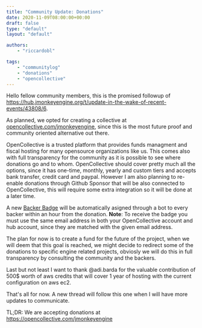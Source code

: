```yaml
---
title: "Community Update: Donations"
date: 2020-11-09T08:00:00+00:00
draft: false
type: "default"
layout: "default"

authors:
    - "riccardobl"

tags:
    - "communitylog"
    - "donations"
    - "opencollective"
---
```


Hello fellow community members, this is the promised followup of https://hub.jmonkeyengine.org/t/update-in-the-wake-of-recent-events/43808/6.

As planned, we opted for creating a collective at [opencollective.com/jmonkeyengine](https://opencollective.com/jmonkeyengine), since this is the most future proof and community oriented alternative out there. 

OpenCollective is a trusted platform that provides funds managment and fiscal hosting for many opensource organizations like us. This comes also with full transparency for the community as it is possible to see where donations go and to whom. 
OpenCollective should cover pretty much all the options, since it has one-time, monthly, yearly and custom tiers and accepts bank transfer, credit card and paypal. However I am also planning to re-enable donations through Github Sponsor that will be also connected to OpenCollective, this will require some extra integration so it will be done at a later time.

A new [Backer Badge](https://hub.jmonkeyengine.org/badges/113/backer) will be automatically asigned through a bot to every backer within an hour from the donation. 
**Note**: To receive the badge you must use the same email address in both your OpenCollective account and hub account, since they are matched with the given email address. 

The plan for now is to create a fund for the future of the project, when we will deem that this goal is reached, we might decide to redirect some of the donations to specific engine related projects, obviosly we will do this in full transparency by consulting the community and the backers.

Last but not least I want to thank @adi.barda for the valuable contribution of 500$ worth of aws credits that will cover 1 year of hosting with the current configuration on aws ec2.

That's all for now. A new thread will follow this one when I will have more updates to communicate.


TL;DR: We are accepting donations at https://opencollective.com/jmonkeyengine
